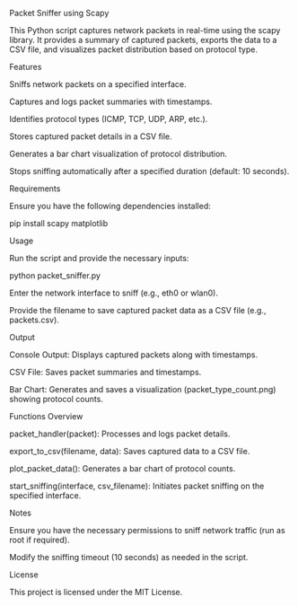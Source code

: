 Packet Sniffer using Scapy

This Python script captures network packets in real-time using the scapy library. It provides a summary of captured packets, exports the data to a CSV file, and visualizes packet distribution based on protocol type.

Features

Sniffs network packets on a specified interface.

Captures and logs packet summaries with timestamps.

Identifies protocol types (ICMP, TCP, UDP, ARP, etc.).

Stores captured packet details in a CSV file.

Generates a bar chart visualization of protocol distribution.

Stops sniffing automatically after a specified duration (default: 10 seconds).

Requirements

Ensure you have the following dependencies installed:

pip install scapy matplotlib

Usage

Run the script and provide the necessary inputs:

python packet_sniffer.py

Enter the network interface to sniff (e.g., eth0 or wlan0).

Provide the filename to save captured packet data as a CSV file (e.g., packets.csv).

Output

Console Output: Displays captured packets along with timestamps.

CSV File: Saves packet summaries and timestamps.

Bar Chart: Generates and saves a visualization (packet_type_count.png) showing protocol counts.

Functions Overview

packet_handler(packet): Processes and logs packet details.

export_to_csv(filename, data): Saves captured data to a CSV file.

plot_packet_data(): Generates a bar chart of protocol counts.

start_sniffing(interface, csv_filename): Initiates packet sniffing on the specified interface.

Notes

Ensure you have the necessary permissions to sniff network traffic (run as root if required).

Modify the sniffing timeout (10 seconds) as needed in the script.

License

This project is licensed under the MIT License.

